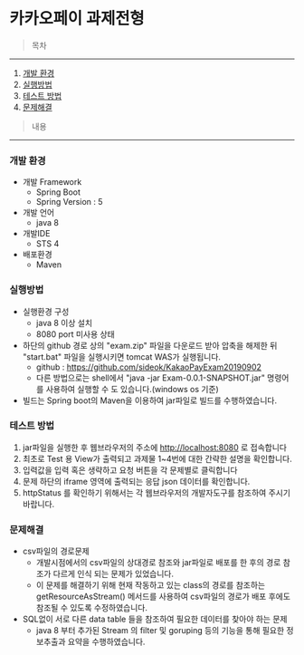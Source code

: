 카카오페이 과제전형
=============

>목차
------
1. [개발 환경](#개발-환경)
2. [실행방법](#실행방법)
3. [테스트 방법](#테스트-방법)
4. [문제해결](#문제해결)

>내용
------
### 개발 환경
* 개발 Framework
  - Spring Boot
  - Spring Version : 5
* 개발 언어
  - java 8
* 개발IDE
  - STS 4
* 배포환경
  - Maven

### 실행방법
* 실행환경 구성
  - java 8 이상 설치
  - 8080 port 미사용 상태
* 하단의 github 경로 상의 "exam.zip" 파일을 다운로드 받아 압축을 해제한 뒤 "start.bat" 파일을 실행시키면 tomcat WAS가 실행됩니다.
  - github : <https://github.com/sideok/KakaoPayExam20190902>
  - 다른 방법으로는 shell에서 "java -jar Exam-0.0.1-SNAPSHOT.jar" 명령어를 사용하여 실행할 수 도 있습니다.(windows os 기준)
* 빌드는 Spring boot의 Maven을 이용하여 jar파일로 빌드를 수행하였습니다.

### 테스트 방법
1. jar파일을 실행한 후 웹브라우저의 주소에 <http://localhost:8080> 로 접속합니다 
2. 최초로 Test 용 View가 출력되고 과제물 1~4번에 대한 간략한 설명을 확인합니다.
3. 입력값을 입력 혹은 생략하고 요청 버튼을 각 문제별로 클릭합니다
4. 문제 하단의 iframe 영역에 출력되는 응답 json 데이터를 확인합니다.
5. httpStatus 를 확인하기 위해서는 각 웹브라우저의 개발자도구를 참조하여 주시기 바랍니다.

### 문제해결
* csv파일의 경로문제
  - 개발시점에서의 csv파일의 상대경로 참조와 jar파일로 배포를 한 후의 경로 참조가 다르게 인식 되는 문제가 있었습니다.
  - 이 문제를 해결하기 위해 현재 작동하고 있는 class의 경로를 참조하는 getResourceAsStream() 메서드를 사용하여 csv파일의 경로가 배포 후에도 참조될 수 있도록 수정하였습니다.
* SQL없이 서로 다른 data table 들을 참조하여 필요한 데이터를 찾아야 하는 문제
  - java 8 부터 추가된 Stream 의 filter 및 goruping 등의 기능을 통해 필요한 정보추출과 요약을 수행하였습니다.
